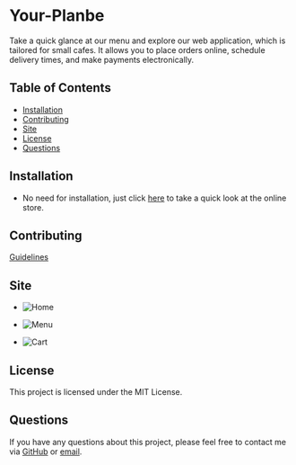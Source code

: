 # Your-Planbe
Take a quick glance at our menu and explore our web application, which is tailored for small cafes. It allows you to place orders online, schedule delivery times, and make payments electronically.
 
## Table of Contents
- [Installation](#installation)
- [Contributing](#contributing)
- [Site](#site)
- [License](#license)
- [Questions](#questions)

## Installation
- No need for installation, just click [here](http://planbe-freshbites.surge.sh/#/) to take a quick look at the online store.

## Contributing
[Guidelines](https://www.contributor-covenant.org/version/1/4/code-of-conduct/)

## Site
- ![Home](https://user-images.githubusercontent.com/116045601/232654572-3bf8ada0-2b01-4b1b-8dc7-be0d04ac6647.png)

- ![Menu](https://user-images.githubusercontent.com/116045601/232654435-4bce1da6-e2cc-4af9-85e4-45f2e6508ae4.png)

- ![Cart](https://user-images.githubusercontent.com/116045601/232654074-cb04501e-6a6f-47c9-919b-78d3fe3dffef.png)


## License
This project is licensed under the MIT License.

## Questions
If you have any questions about this project, please feel free to contact me via [GitHub](https://github.com/LuisFGarciaN) or [email](mailto:luisluisfgarcia096@gmail.com).
